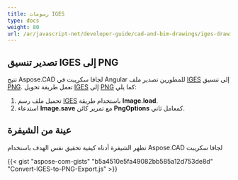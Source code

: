 ```yaml
---
title: رسومات IGES
type: docs
weight: 80
url: /ar/javascript-net/developer-guide/cad-and-bim-drawings/iges-drawings/
---
```


## **تصدير تنسيق IGES إلى PNG**

تتيح Aspose.CAD لجافا سكريبت في Angular للمطورين تصدير ملف [IGES](https://docs.fileformat.com/cad/iges/) إلى تنسيق [PNG](https://docs.fileformat.com/image/png/).
تعمل طريقة تحويل [IGES](https://docs.fileformat.com/cad/iges/) إلى [PNG](https://docs.fileformat.com/image/png/) كما يلي:

1. تحميل ملف رسم [IGES](https://docs.fileformat.com/cad/iges/) باستخدام طريقة **Image.load**.
1. استدعاء **Image.save** مع تمرير كائن **PngOptions** كمعامل ثاني.

## عينة من الشيفرة

تظهر الشيفرة أدناه كيفية تحقيق نفس الهدف باستخدام Aspose.CAD لجافا سكريبت

{{< gist "aspose-com-gists" "b5a4510e5fa49082bb585a12d753de8d" "Convert-IGES-to-PNG-Export.js" >}}
